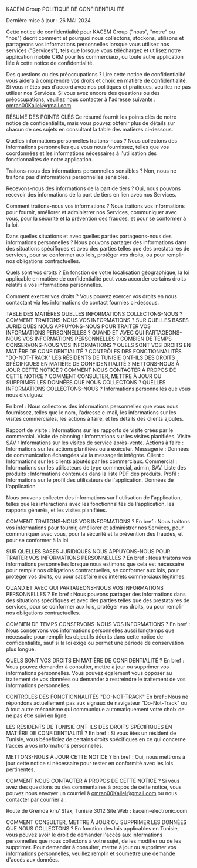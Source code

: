 KACEM Group
POLITIQUE DE CONFIDENTIALITÉ

Dernière mise à jour : 26 MAI 2024

Cette notice de confidentialité pour KACEM Group ("nous", "notre" ou "nos") décrit comment et pourquoi nous collectons, stockons, utilisons et partageons vos informations personnelles lorsque vous utilisez nos services ("Services"), tels que lorsque vous téléchargez et utilisez notre application mobile CRM pour les commerciaux, ou toute autre application liée à cette notice de confidentialité.

Des questions ou des préoccupations ? Lire cette notice de confidentialité vous aidera à comprendre vos droits et choix en matière de confidentialité. Si vous n'êtes pas d'accord avec nos politiques et pratiques, veuillez ne pas utiliser nos Services. Si vous avez encore des questions ou des préoccupations, veuillez nous contacter à l'adresse suivante : omran00Kallel@gmail.com.

RÉSUMÉ DES POINTS CLÉS
Ce résumé fournit les points clés de notre notice de confidentialité, mais vous pouvez obtenir plus de détails sur chacun de ces sujets en consultant la table des matières ci-dessous.

Quelles informations personnelles traitons-nous ? Nous collectons des informations personnelles que vous nous fournissez, telles que vos coordonnées et les informations nécessaires à l'utilisation des fonctionnalités de notre application.

Traitons-nous des informations personnelles sensibles ? Non, nous ne traitons pas d'informations personnelles sensibles.

Recevons-nous des informations de la part de tiers ? Oui, nous pouvons recevoir des informations de la part de tiers en lien avec nos Services.

Comment traitons-nous vos informations ? Nous traitons vos informations pour fournir, améliorer et administrer nos Services, communiquer avec vous, pour la sécurité et la prévention des fraudes, et pour se conformer à la loi.

Dans quelles situations et avec quelles parties partageons-nous des informations personnelles ? Nous pouvons partager des informations dans des situations spécifiques et avec des parties telles que des prestataires de services, pour se conformer aux lois, protéger vos droits, ou pour remplir nos obligations contractuelles.

Quels sont vos droits ? En fonction de votre localisation géographique, la loi applicable en matière de confidentialité peut vous accorder certains droits relatifs à vos informations personnelles.

Comment exercer vos droits ? Vous pouvez exercer vos droits en nous contactant via les informations de contact fournies ci-dessous.

TABLE DES MATIÈRES
QUELLES INFORMATIONS COLLECTONS-NOUS ?
COMMENT TRAITONS-NOUS VOS INFORMATIONS ?
SUR QUELLES BASES JURIDIQUES NOUS APPUYONS-NOUS POUR TRAITER VOS INFORMATIONS PERSONNELLES ?
QUAND ET AVEC QUI PARTAGEONS-NOUS VOS INFORMATIONS PERSONNELLES ?
COMBIEN DE TEMPS CONSERVONS-NOUS VOS INFORMATIONS ?
QUELS SONT VOS DROITS EN MATIÈRE DE CONFIDENTIALITÉ ?
CONTRÔLES DES FONCTIONNALITÉS "DO-NOT-TRACK"
LES RÉSIDENTS DE TUNISIE ONT-ILS DES DROITS SPÉCIFIQUES EN MATIÈRE DE CONFIDENTIALITÉ ?
METTONS-NOUS À JOUR CETTE NOTICE ?
COMMENT NOUS CONTACTER À PROPOS DE CETTE NOTICE ?
COMMENT CONSULTER, METTRE À JOUR OU SUPPRIMER LES DONNÉES QUE NOUS COLLECTONS ?
QUELLES INFORMATIONS COLLECTONS-NOUS ?
Informations personnelles que vous nous divulguez

En bref : Nous collectons des informations personnelles que vous nous fournissez, telles que le nom, l'adresse e-mail, les informations sur les visites commerciales, les actions à faire, et les détails des clients ajoutés.

Rapport de visite : Informations sur les rapports de visite créés par le commercial.
Visite de planning : Informations sur les visites planifiées.
Visite SAV : Informations sur les visites de service après-vente.
Actions à faire : Informations sur les actions planifiées ou à exécuter.
Messagerie : Données de communication échangées via la messagerie intégrée.
Client : Informations sur les clients ajoutés par les commerciaux.
Commercial : Informations sur les utilisateurs de type commercial, admin, SAV.
Liste des produits : Informations contenues dans la liste PDF des produits.
Profil : Informations sur le profil des utilisateurs de l'application.
Données de l'application

Nous pouvons collecter des informations sur l'utilisation de l'application, telles que les interactions avec les fonctionnalités de l'application, les rapports générés, et les visites planifiées.

COMMENT TRAITONS-NOUS VOS INFORMATIONS ?
En bref : Nous traitons vos informations pour fournir, améliorer et administrer nos Services, pour communiquer avec vous, pour la sécurité et la prévention des fraudes, et pour se conformer à la loi.

SUR QUELLES BASES JURIDIQUES NOUS APPUYONS-NOUS POUR TRAITER VOS INFORMATIONS PERSONNELLES ?
En bref : Nous traitons vos informations personnelles lorsque nous estimons que cela est nécessaire pour remplir nos obligations contractuelles, se conformer aux lois, pour protéger vos droits, ou pour satisfaire nos intérêts commerciaux légitimes.

QUAND ET AVEC QUI PARTAGEONS-NOUS VOS INFORMATIONS PERSONNELLES ?
En bref : Nous pouvons partager des informations dans des situations spécifiques et avec des parties telles que des prestataires de services, pour se conformer aux lois, protéger vos droits, ou pour remplir nos obligations contractuelles.

COMBIEN DE TEMPS CONSERVONS-NOUS VOS INFORMATIONS ?
En bref : Nous conservons vos informations personnelles aussi longtemps que nécessaire pour remplir les objectifs décrits dans cette notice de confidentialité, sauf si la loi exige ou permet une période de conservation plus longue.

QUELS SONT VOS DROITS EN MATIÈRE DE CONFIDENTIALITÉ ?
En bref : Vous pouvez demander à consulter, mettre à jour ou supprimer vos informations personnelles. Vous pouvez également vous opposer au traitement de vos données ou demander à restreindre le traitement de vos informations personnelles.

CONTRÔLES DES FONCTIONNALITÉS "DO-NOT-TRACK"
En bref : Nous ne répondons actuellement pas aux signaux de navigateur "Do-Not-Track" ou à tout autre mécanisme qui communique automatiquement votre choix de ne pas être suivi en ligne.

LES RÉSIDENTS DE TUNISIE ONT-ILS DES DROITS SPÉCIFIQUES EN MATIÈRE DE CONFIDENTIALITÉ ?
En bref : Si vous êtes un résident de Tunisie, vous bénéficiez de certains droits spécifiques en ce qui concerne l'accès à vos informations personnelles.

METTONS-NOUS À JOUR CETTE NOTICE ?
En bref : Oui, nous mettrons à jour cette notice si nécessaire pour rester en conformité avec les lois pertinentes.

COMMENT NOUS CONTACTER À PROPOS DE CETTE NOTICE ?
Si vous avez des questions ou des commentaires à propos de cette notice, vous pouvez nous envoyer un courriel à omran00Kallel@gmail.com ou nous contacter par courrier à :

Route de Gremda km7
Sfax, Tunisie 3012
Site Web : kacem-electronic.com

COMMENT CONSULTER, METTRE À JOUR OU SUPPRIMER LES DONNÉES QUE NOUS COLLECTONS ?
En fonction des lois applicables en Tunisie, vous pouvez avoir le droit de demander l'accès aux informations personnelles que nous collectons à votre sujet, de les modifier ou de les supprimer. Pour demander à consulter, mettre à jour ou supprimer vos informations personnelles, veuillez remplir et soumettre une demande d'accès aux données.

